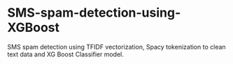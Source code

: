 # SMS-spam-detection-using-XGBoost
SMS spam detection using TFIDF vectorization, Spacy tokenization to clean text data and XG Boost Classifier model.
